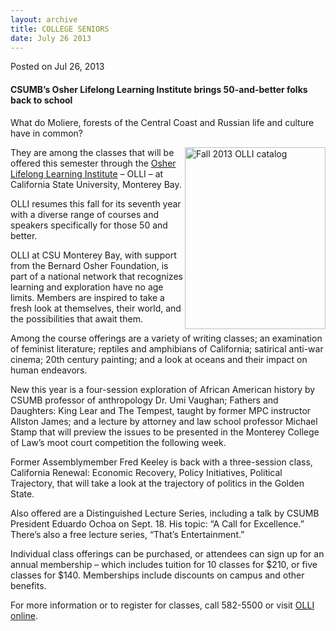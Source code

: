 ```yaml
---
layout: archive
title: COLLEGE SENIORS
date: July 26 2013
---
```





<span class="date">Posted on Jul 26, 2013    </span>
<h4>CSUMB&#x2019;s Osher Lifelong Learning Institute&#xA0;brings
50-and-better folks back to school</h4>
<p>What do Moliere, forests of the Central Coast and Russian life
and culture have in common?</p>
<p><img alt="Fall 2013 OLLI catalog" src="http://news.csumb.edu/sites/default/files/65/attachments/news/images/cover_image-225-291.jpg" style="float:right; width:225px; height:291px">They are among the
classes that will be offered this semester through the <a href="http://csumb.edu/olli" rel="nofollow">Osher Lifelong Learning
Institute</a> &#x2013; OLLI &#x2013; at California State University, Monterey
Bay.</img></p>
<p>OLLI resumes this fall for its seventh year with a diverse range
of courses and speakers specifically for those 50 and better.</p>
<p>OLLI at CSU Monterey Bay, with support from the Bernard Osher
Foundation, is part of a national network that recognizes learning
and exploration have no age limits. Members are inspired to take a
fresh look at themselves, their world, and the possibilities that
await them.</p>
<p>Among the course offerings are a variety of writing classes; an
examination of feminist literature; reptiles and amphibians of
California; satirical anti-war cinema; 20th century painting; and a
look at oceans and their impact on human endeavors.</p>
<p>New this year is a four-session exploration of African American
history by CSUMB professor of anthropology Dr. Umi Vaughan; Fathers
and Daughters: King Lear and The Tempest, taught by former MPC
instructor Allston James; and a lecture by attorney and law school
professor Michael Stamp that will preview the issues to be
presented in the Monterey College of Law&#x2019;s moot court competition
the following week.</p>
<p>Former Assemblymember Fred Keeley is back with a three-session
class, California Renewal: Economic Recovery, Policy Initiatives,
Political Trajectory, that will take a look at the trajectory of
politics in the Golden State.</p>
<p>Also offered are a Distinguished Lecture Series, including a
talk by CSUMB President Eduardo Ochoa on Sept. 18. His topic: &#x201C;A
Call for Excellence.&#x201D; There&#x2019;s also a free lecture series, &#x201C;That&#x2019;s
Entertainment.&#x201D;</p>
<p>Individual class offerings can be purchased, or attendees can
sign up for an annual membership &#x2013; which includes tuition for 10
classes for $210, or five classes for $140. Memberships include
discounts on campus and other benefits.</p>
<p>For more information or to register for classes, call 582-5500
or visit <a href="http://csumb.edu/olli" rel="nofollow">OLLI
online</a>.</p>
<p><br>
&#xA0;</br></p>





